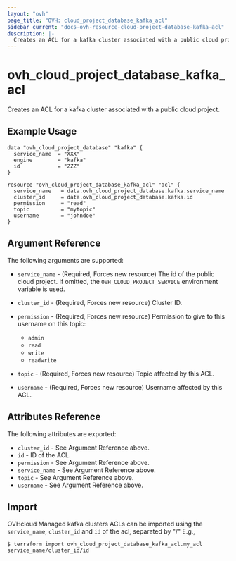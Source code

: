 ```yaml
---
layout: "ovh"
page_title: "OVH: cloud_project_database_kafka_acl"
sidebar_current: "docs-ovh-resource-cloud-project-database-kafka-acl"
description: |-
  Creates an ACL for a kafka cluster associated with a public cloud project.
---
```


# ovh_cloud_project_database_kafka_acl

Creates an ACL for a kafka cluster associated with a public cloud project.

## Example Usage

```hcl
data "ovh_cloud_project_database" "kafka" {
  service_name  = "XXX"
  engine        = "kafka"
  id            = "ZZZ"
}

resource "ovh_cloud_project_database_kafka_acl" "acl" {
  service_name   = data.ovh_cloud_project_database.kafka.service_name
  cluster_id     = data.ovh_cloud_project_database.kafka.id
  permission  	 = "read"
  topic          = "mytopic"
  username 	     = "johndoe"
}
```

## Argument Reference

The following arguments are supported:

* `service_name` - (Required, Forces new resource) The id of the public cloud project. If omitted,
  the `OVH_CLOUD_PROJECT_SERVICE` environment variable is used.

* `cluster_id` - (Required, Forces new resource) Cluster ID.

* `permission` - (Required, Forces new resource) Permission to give to this username on this topic:
  * `admin`
  * `read`
  * `write`
  * `readwrite`

* `topic` - (Required, Forces new resource) Topic affected by this ACL.

* `username` - (Required, Forces new resource) Username affected by this ACL.

## Attributes Reference

The following attributes are exported:

* `cluster_id` - See Argument Reference above.
* `id` - ID of the ACL.
* `permission` - See Argument Reference above.
* `service_name` - See Argument Reference above.
* `topic` - See Argument Reference above.
* `username` - See Argument Reference above.

## Import

OVHcloud Managed kafka clusters ACLs can be imported using the `service_name`, `cluster_id` and `id` of the acl, separated by "/" E.g.,

```
$ terraform import ovh_cloud_project_database_kafka_acl.my_acl service_name/cluster_id/id